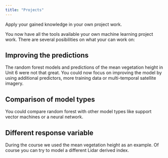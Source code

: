 ```yaml
---
title: "Projects"
---
```


Apply your gained knowledge in your own project work.

<!--more-->

You now have all the tools available your own machine learning project work.
There are several posibilities on what your can work on:


## Improving the predictions

The random forest models and predictions of the mean vegetation height in Unit 6 were not that great.
You could now focus on improving the model by using additional predictors, more training data or multi-temporal satellite imagery.



## Comparison of model types

You could compare random forest with other model types like support vector machines or a neural network.


## Different response variable

During the course we used the mean vegetation height as an example. Of course you can try to model a different Lidar derived index.


